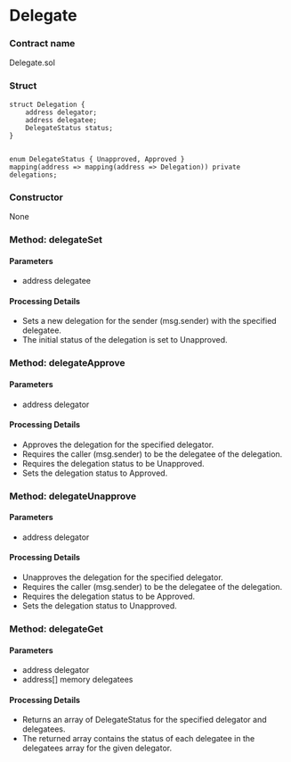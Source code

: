 # Delegate

### Contract name
Delegate.sol

### Struct

```
struct Delegation {
    address delegator;
    address delegatee;
    DelegateStatus status;
}

```

```

enum DelegateStatus { Unapproved, Approved }
mapping(address => mapping(address => Delegation)) private delegations;

```

### Constructor
None


### Method: delegateSet
#### Parameters
- address delegatee
#### Processing Details
- Sets a new delegation for the sender (msg.sender) with the specified delegatee.
- The initial status of the delegation is set to Unapproved.

### Method: delegateApprove
#### Parameters
- address delegator

#### Processing Details
- Approves the delegation for the specified delegator.
- Requires the caller (msg.sender) to be the delegatee of the delegation.
- Requires the delegation status to be Unapproved.
- Sets the delegation status to Approved.

### Method: delegateUnapprove
#### Parameters
- address delegator

#### Processing Details
- Unapproves the delegation for the specified delegator.
- Requires the caller (msg.sender) to be the delegatee of the delegation.
- Requires the delegation status to be Approved.
- Sets the delegation status to Unapproved.

### Method: delegateGet
#### Parameters
- address delegator
- address[] memory delegatees

#### Processing Details
- Returns an array of DelegateStatus for the specified delegator and delegatees.
- The returned array contains the status of each delegatee in the delegatees array for the given delegator.